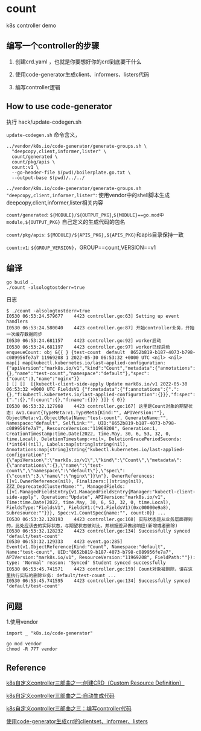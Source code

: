# count
k8s controller demo

## 编写一个controller的步骤

1. 创建crd.yaml ，也就是你要想好你的crd到底要干什么

2. 使用code-generator生成client、informers、listers代码

3. 编写controller逻辑

## How to use code-generator
执行 hack/update-codegen.sh 

`update-codegen.sh` 命令含义，

```shell
../vendor/k8s.io/code-generator/generate-groups.sh \
  "deepcopy,client,informer,lister" \
  count/generated \
  count/pkg/apis \
  count:v1 \
  --go-header-file $(pwd)/boilerplate.go.txt \
  --output-base $(pwd)/../../
```

`../vendor/k8s.io/code-generator/generate-groups.sh "deepcopy,client,informer,lister"`: 使用vendor中的shell脚本生成deepcopy,client,informer,lister相关内容

`count/generated`: `${MODULE}/${OUTPUT_PKG}`,`${MODULE}==go.mod中module,${OUTPUT_PKG}` 自己定义的生成代码的包名

`count/pkg/apis`: `${MODULE}/${APIS_PKG},${APIS_PKG}`和apis目录保持一致

`count:v1`: `${GROUP_VERSION}`，GROUP==count,VERSION==v1

## 编译
```shell
go build .
./count -alsologtostderr=true
```

日志
```shell
$ ./count -alsologtostderr=true
I0530 06:53:24.579677    4423 controller.go:63] Setting up event handlers
I0530 06:53:24.580040    4423 controller.go:87] 开始controller业务，开始一次缓存数据同步
I0530 06:53:24.681157    4423 controller.go:92] worker启动
I0530 06:53:24.681197    4423 controller.go:97] worker已经启动
enqueueCount: obj &{{ } {test-count  default  8652b819-b187-4073-b798-c089956fe7a7 11969208 1 2022-05-30 06:53:32 +0000 UTC <nil> <nil> map[] map[kubectl.kubernetes.io/last-applied-configuration:{"apiVersion":"mark8s.io/v1","kind":"Count","metadata":{"annotations":{},"name":"test-count","namespace":"default"},"spec":{"count":3,"name":"nginx"}}
] [] []  [{kubectl-client-side-apply Update mark8s.io/v1 2022-05-30 06:53:32 +0000 UTC FieldsV1 {"f:metadata":{"f:annotations":{".":{},"f:kubectl.kubernetes.io/last-applied-configuration":{}}},"f:spec":{".":{},"f:count":{},"f:name":{}}} }]} { 0}}
I0530 06:53:32.127968    4423 controller.go:167] 这里是Count对象的期望状态: &v1.Count{TypeMeta:v1.TypeMeta{Kind:"", APIVersion:""}, ObjectMeta:v1.ObjectMeta{Name:"test-count", GenerateName:"", Namespace:"default", SelfLink:"", UID:"8652b819-b187-4073-b798-c089956fe7a7", ResourceVersion:"11969208", Generation:1, CreationTimestamp:time.Date(2022, time.May, 30, 6, 53, 32, 0, time.Local), DeletionTimestamp:<nil>, DeletionGracePeriodSeconds:(*int64)(nil), Labels:map[string]string(nil), Annotations:map[string]string{"kubectl.kubernetes.io/last-applied-configuration":"{\"apiVersion\":\"mark8s.io/v1\",\"kind\":\"Count\",\"metadata\":{\"annotations\":{},\"name\":\"test-count\",\"namespace\":\"default\"},\"spec\":{\"count\":3,\"name\":\"nginx\"}}\n"}, OwnerReferences:[]v1.OwnerReference(nil), Finalizers:[]string(nil), ZZZ_DeprecatedClusterName:"", ManagedFields:[]v1.ManagedFieldsEntry{v1.ManagedFieldsEntry{Manager:"kubectl-client-side-apply", Operation:"Update", APIVersion:"mark8s.io/v1", Time:time.Date(2022, time.May, 30, 6, 53, 32, 0, time.Local), FieldsType:"FieldsV1", FieldsV1:(*v1.FieldsV1)(0xc00000e9a8), Subresource:""}}}, Spec:v1.CountSpec{name:"", count:0}} ...
I0530 06:53:32.128193    4423 controller.go:168] 实际状态是从业务层面得到的，此处应该去的实际状态，与期望状态做对比，并根据差异做出响应(新增或者删除)
I0530 06:53:32.128232    4423 controller.go:134] Successfully synced 'default/test-count'
I0530 06:53:32.129333    4423 event.go:285] Event(v1.ObjectReference{Kind:"Count", Namespace:"default", Name:"test-count", UID:"8652b819-b187-4073-b798-c089956fe7a7", APIVersion:"mark8s.io/v1", ResourceVersion:"11969208", FieldPath:""}): type: 'Normal' reason: 'Synced' Student synced successfully
I0530 06:53:45.741571    4423 controller.go:159] Count对象被删除，请在这里执行实际的删除业务: default/test-count ...
I0530 06:53:45.741595    4423 controller.go:134] Successfully synced 'default/test-count'
```

## 问题
1.使用vendor
```shell
import _ "k8s.io/code-generator"
```
```shell
go mod vendor
chmod -R 777 vendor
```

## Reference
[k8s自定义controller三部曲之一:创建CRD（Custom Resource Definition）](https://blog.csdn.net/boling_cavalry/article/details/88917818)

[k8s自定义controller三部曲之二:自动生成代码](https://blog.csdn.net/boling_cavalry/article/details/88924194?ops_request_misc=%257B%2522request%255Fid%2522%253A%2522165383645816781685390100%2522%252C%2522scm%2522%253A%252220140713.130102334.pc%255Fblog.%2522%257D&request_id=165383645816781685390100&biz_id=0&utm_medium=distribute.pc_search_result.none-task-blog-2~blog~first_rank_ecpm_v1~rank_v31_ecpm-3-88924194-null-null.nonecase&utm_term=controller&spm=1018.2226.3001.4450)

[k8s自定义controller三部曲之三：编写controller代码](https://blog.csdn.net/boling_cavalry/article/details/88934063)

[使用code-generator生成crd的clientset、informer、listers](https://xieys.club/code-generator-crd/)




